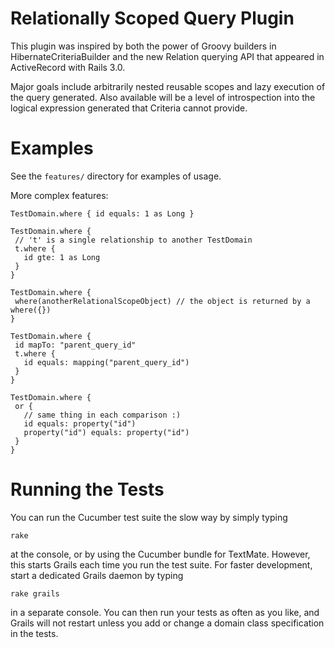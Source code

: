 Relationally Scoped Query Plugin
================================

This plugin was inspired by both the power of Groovy builders in HibernateCriteriaBuilder and the new Relation querying API that appeared in ActiveRecord with Rails 3.0.

Major goals include arbitrarily nested reusable scopes and lazy execution of the query generated. Also available will be a level of introspection into the logical expression generated that Criteria cannot provide.

Examples
========

See the `features/` directory for examples of usage.

More complex features:

    
    TestDomain.where { id equals: 1 as Long }

    TestDomain.where {
     // 't' is a single relationship to another TestDomain
     t.where {
       id gte: 1 as Long
     }
    }

    TestDomain.where {
     where(anotherRelationalScopeObject) // the object is returned by a where({})
    }

    TestDomain.where {
     id mapTo: "parent_query_id"
     t.where {
       id equals: mapping("parent_query_id")
     }
    }

    TestDomain.where {
     or {
       // same thing in each comparison :)
       id equals: property("id")
       property("id") equals: property("id")
     }
    }

Running the Tests
=================

You can run the Cucumber test suite the slow way by simply typing

    rake

at the console, or by using the Cucumber bundle for TextMate. However,
this starts Grails each time you run the test suite. For faster development, start a dedicated Grails daemon by typing

    rake grails
    
in a separate console. You can then run your tests as often as you like, and Grails will not restart unless you add or change a domain class specification in the tests.